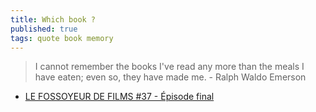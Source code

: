 ```yaml
---
title: Which book ?
published: true
tags: quote book memory
---
```

> I cannot remember the books I've read any more than the meals I have eaten; even so, they have made me. - Ralph Waldo Emerson

- [LE FOSSOYEUR DE FILMS #37 - Épisode final](https://www.youtube.com/watch?v=QEbcShAoCss)
